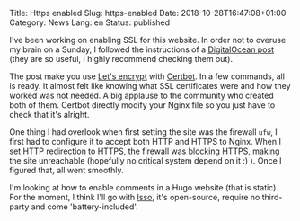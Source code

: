 Title: Https enabled
Slug: https-enabled
Date: 2018-10-28T16:47:08+01:00
Category: News
Lang: en
Status: published

I've been working on enabling SSL for this website.
In order not to overuse my brain on a Sunday,
I followed the instructions of a [DigitalOcean post](https://www.digitalocean.com/community/tutorials/how-to-secure-nginx-with-let-s-encrypt-on-ubuntu-16-04)
(they are so useful, I highly recommend checking them out).

The post make you use [Let's encrypt](https://letsencrypt.org/) with [Certbot](https://certbot.eff.org/).
In a few commands,
all is ready.
It almost felt like knowing what SSL certificates were and how they worked was not needed.
A big applause to the community who created both of them.
Certbot directly modify your Nginx file so you just have to check that it's alright.

One thing I had overlook when first setting the site was the firewall `ufw`,
I first had to configure it to accept both HTTP and HTTPS to Nginx.
When I set HTTP redirection to HTTPS, the firewall was blocking HTTPS,
making the site unreachable (hopefully no critical system depend on it :) ).
Once I figured that, all went smoothly.

I'm looking at how to enable comments in a Hugo website
(that is static).
For the moment, I think I'll go with [Isso](https://posativ.org/isso/),
it's open-source, require no third-party and come 'battery-included'.
